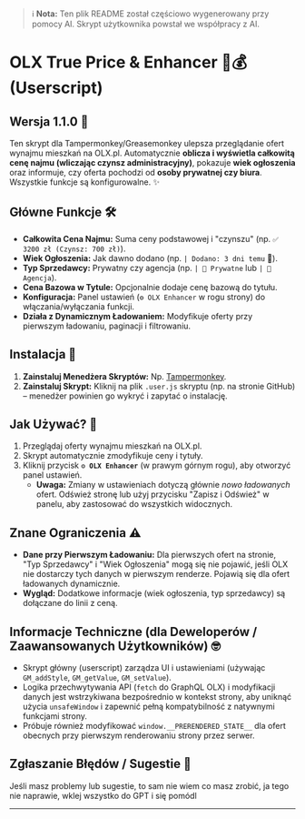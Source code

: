 > ℹ️ **Nota:** Ten plik README został częściowo wygenerowany przy pomocy AI. Skrypt użytkownika powstał we współpracy z AI.

# OLX True Price & Enhancer 🏡💰 (Userscript)

## Wersja 1.1.0 🚀

Ten skrypt dla Tampermonkey/Greasemonkey ulepsza przeglądanie ofert wynajmu mieszkań na OLX.pl. Automatycznie **oblicza i wyświetla całkowitą cenę najmu (wliczając czynsz administracyjny)**, pokazuje **wiek ogłoszenia** oraz informuje, czy oferta pochodzi od **osoby prywatnej czy biura**. Wszystkie funkcje są konfigurowalne. ✨

## Główne Funkcje 🛠️

*   **Całkowita Cena Najmu:** Suma ceny podstawowej i "czynszu" (np. `✅ 3200 zł (Czynsz: 700 zł)`).
*   **Wiek Ogłoszenia:** Jak dawno dodano (np. `| Dodano: 3 dni temu` 📅).
*   **Typ Sprzedawcy:** Prywatny czy agencja (np. `| 🤵 Prywatne` lub `| 🏢 Agencja`).
*   **Cena Bazowa w Tytule:** Opcjonalnie dodaje cenę bazową do tytułu.
*   **Konfiguracja:** Panel ustawień (`⚙️ OLX Enhancer` w rogu strony) do włączania/wyłączania funkcji.
*   **Działa z Dynamicznym Ładowaniem:** Modyfikuje oferty przy pierwszym ładowaniu, paginacji i filtrowaniu.

## Instalacja 💾

1.  **Zainstaluj Menedżera Skryptów:** Np. [Tampermonkey](https://www.tampermonkey.net/).
2.  **Zainstaluj Skrypt:** Kliknij na plik `.user.js` skryptu (np. na stronie GitHub) – menedżer powinien go wykryć i zapytać o instalację.

## Jak Używać? 🧐

1.  Przeglądaj oferty wynajmu mieszkań na OLX.pl.
2.  Skrypt automatycznie zmodyfikuje ceny i tytuły.
3.  Kliknij przycisk **`⚙️ OLX Enhancer`** (w prawym górnym rogu), aby otworzyć panel ustawień.
    *   **Uwaga:** Zmiany w ustawieniach dotyczą głównie *nowo ładowanych* ofert. Odśwież stronę lub użyj przycisku "Zapisz i Odśwież" w panelu, aby zastosować do wszystkich widocznych.

## Znane Ograniczenia ⚠️

*   **Dane przy Pierwszym Ładowaniu:** Dla pierwszych ofert na stronie, "Typ Sprzedawcy" i "Wiek Ogłoszenia" mogą się nie pojawić, jeśli OLX nie dostarczy tych danych w pierwszym renderze. Pojawią się dla ofert ładowanych dynamicznie.
*   **Wygląd:** Dodatkowe informacje (wiek ogłoszenia, typ sprzedawcy) są dołączane do linii z ceną.

## Informacje Techniczne (dla Deweloperów / Zaawansowanych Użytkowników) 🤓

*   Skrypt główny (userscript) zarządza UI i ustawieniami (używając `GM_addStyle`, `GM_getValue`, `GM_setValue`).
*   Logika przechwytywania API (`fetch` do GraphQL OLX) i modyfikacji danych jest wstrzykiwana bezpośrednio w kontekst strony, aby uniknąć użycia `unsafeWindow` i zapewnić pełną kompatybilność z natywnymi funkcjami strony.
*   Próbuje również modyfikować `window.__PRERENDERED_STATE__` dla ofert obecnych przy pierwszym renderowaniu strony przez serwer.

## Zgłaszanie Błędów / Sugestie 🐞

Jeśli masz problemy lub sugestie, to sam nie wiem co masz zrobić, ja tego nie naprawie, wklej wszystko do GPT i się pomódl

---

